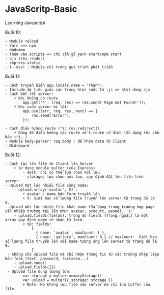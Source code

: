# JavaScritp-Basic
Learning Javascript

Buổi 10:

    - Module reload
    - Yarn <=> npm
    - Nodemon
    - Thêm vào scripts => chỉ cần gõ yarn start/npm start
    - ejs (res.render)
    - express.static
    - (--dev) : Module chỉ trong quá trình phát triển
    
Buổi 11:

    - Cách truyền biến app.locals.name = 'Thanh'.
    - Include dữ liệu giữa các trang html hoặc từ .js => html dùng ejs
    - Cách bắt lỗi server:
        + Khi không có route
            app.get('*', (req, res) => res.send('Page not Found!'));
        + Khi code server bị lỗi:
            app.use((err, req, res, next) => {
                res.send('Error');
            });

    - Cách điều hướng route (*): res.redirect()
        + Dùng để điều hướng các route về 1 route cố đinh (Sủ dụng khi cần bảo trì..)
    - Module body-parser: req.body : để nhận data từ Client
    - Midleware

Buổi 12:

    - Cách tải lên file từ Client lên Server
        + Sử dung module multer (của Express)
            - dest: chỉ có thể lựa chọn nơi lưu
            - storage: lựa chọn nơi lưu, quy định đặt tên file trên server.
    - Upload một lúc nhiều file cùng name:
        - upload.array('avatar', 5) :
            + avatar : name bên form truyền lên
            + 5: Giới hạn số lượng file truyền lên server từ trang đó là 5.
    - Upload một lúc nhiều file khác name (Sử dụng trong trường hợp page cần nhiều trường tải lên như: avatar, product, pannel...):
        - upload.fields(fields): trong đó fields (Trong ngoặc) là một array quy định name sẽ nhận từ form. 
            + VD: fields:
                [
                  { name: 'avatar', maxCount: 1 },
                  { name: 'gallery', maxCount: 8 } // maxCount:  Giới hạn số lượng file truyền lên với name tương ứng lên server từ trang đó là 5.
                ]
     - Không cho Upload file mà chỉ nhận thông tin từ các trường nhập liệu bên form (text, password, textarea...)
        - upload.none()
        - upload.fields([])
     - Upload file dung lượng lớn:
            var storage = multer.memoryStorage()
            var upload = multer({ storage: storage })
            + Note: Nó không lưu file vào server mà chỉ lưu buffer của file.
